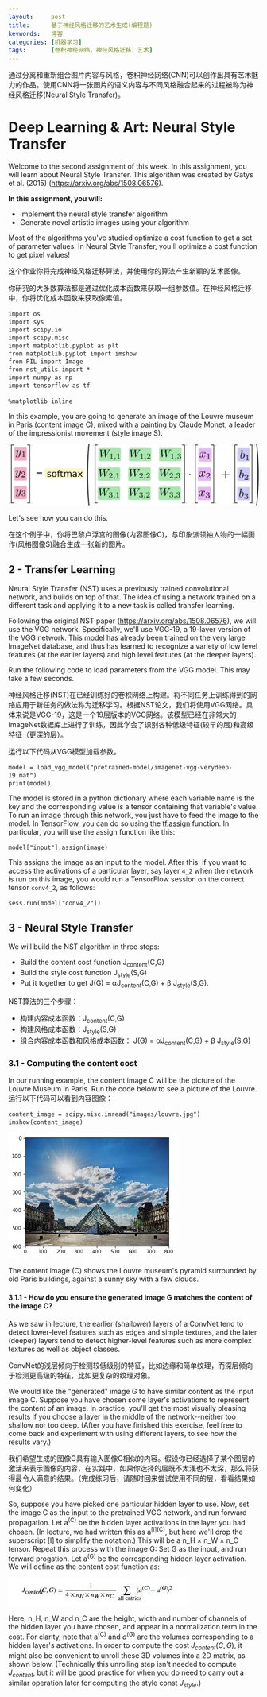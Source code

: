 ```yaml
---
layout:     post
title:      基于神经风格迁移的艺术生成(编程题)
keywords:   博客
categories: [机器学习]
tags:	    [卷积神经网络，神经风格迁移，艺术]
---
```


通过分离和重新组合图片内容与风格，卷积神经网络(CNN)可以创作出具有艺术魅力的作品。使用CNN将一张图片的语义内容与不同风格融合起来的过程被称为神经风格迁移(Neural Style Transfer)。


# Deep Learning & Art: Neural Style Transfer

Welcome to the second assignment of this week. In this assignment, you will learn about Neural Style Transfer. This algorithm was created by Gatys et al. (2015) (https://arxiv.org/abs/1508.06576). 

**In this assignment, you will:**

- Implement the neural style transfer algorithm 
- Generate novel artistic images using your algorithm 

Most of the algorithms you've studied optimize a cost function to get a set of parameter values. In Neural Style Transfer, you'll optimize a cost function to get pixel values!

这个作业你将完成神经风格迁移算法，并使用你的算法产生新颖的艺术图像。

你研究的大多数算法都是通过优化成本函数来获取一组参数值。在神经风格迁移中，你将优化成本函数来获取像素值。


	import os
	import sys
	import scipy.io
	import scipy.misc
	import matplotlib.pyplot as plt
	from matplotlib.pyplot import imshow
	from PIL import Image
	from nst_utils import *
	import numpy as np
	import tensorflow as tf
	
	%matplotlib inline


In this example, you are going to generate an image of the Louvre museum in Paris (content image C), mixed with a painting by Claude Monet, a leader of the impressionist movement (style image S).

   ![](/images/images_2018/softmax-regression-vectorequation.png)

Let's see how you can do this. 

在这个例子中，你将巴黎卢浮宫的图像(内容图像C)，与印象派领袖人物的一幅画作(风格图像S)融合生成一张新的图片。



## 2 - Transfer Learning

Neural Style Transfer (NST) uses a previously trained convolutional network, and builds on top of that. The idea of using a network trained on a different task and applying it to a new task is called transfer learning. 

Following the original NST paper (https://arxiv.org/abs/1508.06576), we will use the VGG network. Specifically, we'll use VGG-19, a 19-layer version of the VGG network. This model has already been trained on the very large ImageNet database, and thus has learned to recognize a variety of low level features (at the earlier layers) and high level features (at the deeper layers). 

Run the following code to load parameters from the VGG model. This may take a few seconds. 


神经风格迁移(NST)在已经训练好的卷积网络上构建。将不同任务上训练得到的网络应用于新任务的做法称为迁移学习。根据NST论文，我们将使用VGG网络。具体来说是VGG-19，这是一个19层版本的VGG网络。该模型已经在非常大的ImageNet数据库上进行了训练，因此学会了识别各种低级特征(较早的层)和高级特征（更深的层）。

运行以下代码从VGG模型加载参数。

	model = load_vgg_model("pretrained-model/imagenet-vgg-verydeep-19.mat")
	print(model)

The model is stored in a python dictionary where each variable name is the key and the corresponding value is a tensor containing that variable's value. To run an image through this network, you just have to feed the image to the model. In TensorFlow, you can do so using the [tf.assign](https://www.tensorflow.org/api_docs/python/tf/assign) function. In particular, you will use the assign function like this:  
```
model["input"].assign(image)
```

This assigns the image as an input to the model. After this, if you want to access the activations of a particular layer, say layer `4_2` when the network is run on this image, you would run a TensorFlow session on the correct tensor `conv4_2`, as follows:  
```
sess.run(model["conv4_2"])
```

## 3 - Neural Style Transfer 

We will build the NST algorithm in three steps:

- Build the content cost function J<sub>content</sub>(C,G)
- Build the style cost function J<sub>style</sub>(S,G)
- Put it together to get J(G) = &alpha;J<sub>content</sub>(C,G) + &beta; J<sub>style</sub>(S,G). 

NST算法的三个步骤：

- 构建内容成本函数：J<sub>content</sub>(C,G)
- 构建风格成本函数：J<sub>style</sub>(S,G)
- 组合内容成本函数和风格成本函数：
J(G) = &alpha;J<sub>content</sub>(C,G) + &beta; J<sub>style</sub>(S,G)

### 3.1 - Computing the content cost

In our running example, the content image C will be the picture of the Louvre Museum in Paris. Run the code below to see a picture of the Louvre.   
运行以下代码可以看到内容图像：   

	content_image = scipy.misc.imread("images/louvre.jpg")
	imshow(content_image)

   ![](/images/images_2018/content_louvre.png)   

The content image (C) shows the Louvre museum's pyramid surrounded by old Paris buildings, against a sunny sky with a few clouds.


#### 3.1.1 - How do you ensure the generated image G matches the content of the image C?

As we saw in lecture, the earlier (shallower) layers of a ConvNet tend to detect lower-level features such as edges and simple textures, and the later (deeper) layers tend to detect higher-level features such as more complex textures as well as object classes. 

ConvNet的浅层倾向于检测较低级别的特征，比如边缘和简单纹理，而深层倾向于检测更高级的特征，比如更复杂的纹理对象。

We would like the "generated" image G to have similar content as the input image C. Suppose you have chosen some layer's activations to represent the content of an image. In practice, you'll get the most visually pleasing results if you choose a layer in the middle of the network--neither too shallow nor too deep. (After you have finished this exercise, feel free to come back and experiment with using different layers, to see how the results vary.)

我们希望生成的图像G具有输入图像C相似的内容。假设你已经选择了某个图层的激活来表示图像的内容，在实践中，如果你选择的层既不太浅也不太深，那么将获得最令人满意的结果。（完成练习后，请随时回来尝试使用不同的层，看看结果如何变化）

So, suppose you have picked one particular hidden layer to use. Now, set the image C as the input to the pretrained VGG network, and run forward propagation. Let a<sup>(C)</sup> be the hidden layer activations in the layer you had chosen. (In lecture, we had written this as a<sup>[l]</sup><sup>(C)</sup>, but here we'll drop the superscript [l] to simplify the notation.) This will be a n\_H &times; n\_W &times; n\_C tensor. Repeat this process with the image G: Set G as the input, and run forward progation. Let a<sup>(G)</sup> be the corresponding hidden layer activation. We will define as the content cost function as:


   ![](/images/images_2018/8-28_01.jpg)

Here, n\_H, n\_W and n\_C are the height, width and number of channels of the hidden layer you have chosen, and appear in a normalization term in the cost. For clarity, note that a<sup>(C)</sup> and $a^{(G)}$ are the volumes corresponding to a hidden layer's activations. In order to compute the cost $J_{content}(C,G)$, it might also be convenient to unroll these 3D volumes into a 2D matrix, as shown below. (Technically this unrolling step isn't needed to compute $J_{content}$, but it will be good practice for when you do need to carry out a similar operation later for computing the style const $J_{style}$.)


